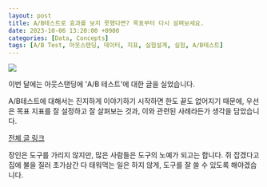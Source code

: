 ```yaml
---
layout: post
title: A/B테스트로 효과를 보지 못했다면? 목표부터 다시 살펴보세요.
date: 2023-10-06 13:20:00 +0900
categories: [Data, Concepts]
tags: [A/B Test, 아웃스탠딩, 데이터, 지표, 실험설계, 실험, A/B테스트]
---
```



![](https://cdn.outstanding.kr/wp-content/uploads/2023/10/02-pray.jpg)

이번 달에는 아웃스탠딩에 'A/B 테스트'에 대한 글을 실었습니다. 

A/B테스트에 대해서는 진지하게 이야기하기 시작하면 한도 끝도 없어지기 때문에, 우선은 목표 지표를 잘 설정하고 잘 살펴보는 것과, 이와 관련된 사례라든가 생각을 담았습니다. 

[전체 글 링크](https://outstanding.kr/abtest20231019)

장인은 도구를 가리지 않지만, 많은 사람들은 도구의 노예가 되고는 합니다. 쥐 잡겠다고 집에 불을 질러 초가삼간 다 태워먹는 일은 하지 않게, 도구를 잘 쓸 수 있도록 해야겠습니다. 

